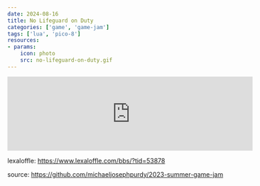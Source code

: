 ```yaml
---
date: 2024-08-16
title: No Lifeguard on Duty
categories: ['game', 'game-jam']
tags: ['lua', 'pico-8']
resources:
- params:
    icon: photo
    src: no-lifeguard-on-duty.gif
---
```


<iframe frameborder="0" src="https://itch.io/embed/2224281" width="552" height="167"><a href="https://purdy.itch.io/no-lifeguard-on-duty">No Lifeguard On Duty by mikepurdy</a></iframe>

lexaloffle: https://www.lexaloffle.com/bbs/?tid=53878

source: https://github.com/michaeljosephpurdy/2023-summer-game-jam
